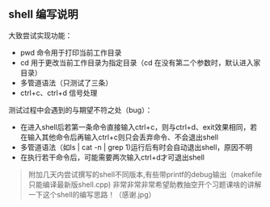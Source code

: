 ## shell 编写说明

大致尝试实现功能：
- pwd 命令用于打印当前工作目录
- cd 用于更改当前工作目录为指定目录（cd 在没有第二个参数时，默认进入家目录）
- 多管道语法（只测试了三条）
- ctrl+c、ctrl+d 信号处理

测试过程中会遇到的与期望不符之处（bug）：
- 在进入shell后若第一条命令直接输入ctrl+c，则与ctrl+d、exit效果相同，若在输入其他命令后再输入ctrl+c则只会丢弃命令、不会退出shell
- 多管道语法（如ls | cat -n | grep 1)运行后有时会自动退出shell，原因不明
- 在执行若干命令后，可能需要两次输入ctrl+d才可退出shell

> 附加几天内尝试撰写的shell不同版本,有些带printf的debug输出（makefile只能编译最新版shell.cpp)
> 非常非常非常希望助教抽空开个习题课啥的讲解一下这个shell的编写思路！（感谢.jpg）